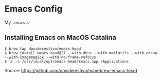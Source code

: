 # Emacs Config
My `.emacs.d`

## Installing Emacs on MacOS Catalina
```shell
$ brew tap daviderestivo/emacs-head
$ brew install emacs-head@27 --with-dbus --with-mailutils --with-cocoa --with-imagemagick --with-no-frame-refocus
$ ln -s /usr/local/opt/emacs-head/Emacs.app /Applications
```
Source: https://github.com/daviderestivo/homebrew-emacs-head
